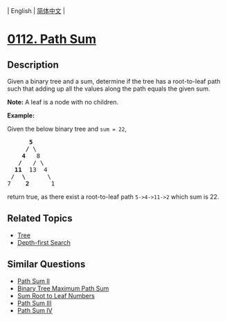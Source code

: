 
| English | [简体中文](README.md) |
# [0112. Path Sum](https://leetcode-cn.com/problems/path-sum/)
## Description
<p>Given a binary tree and a sum, determine if the tree has a root-to-leaf path such that adding up all the values along the path equals the given sum.</p>

<p><strong>Note:</strong>&nbsp;A leaf is a node with no children.</p>

<p><strong>Example:</strong></p>

<p>Given the below binary tree and <code>sum = 22</code>,</p>

<pre>
      <strong>5</strong>
     <strong>/</strong> \
    <strong>4</strong>   8
   <strong>/</strong>   / \
  <strong>11</strong>  13  4
 /  <strong>\</strong>      \
7    <strong>2</strong>      1
</pre>

<p>return true, as there exist a root-to-leaf path <code>5-&gt;4-&gt;11-&gt;2</code> which sum is 22.</p>

## Related Topics
- [Tree](https://leetcode-cn.com/tag/tree)
- [Depth-first Search](https://leetcode-cn.com/tag/depth-first-search)
## Similar Questions
- [Path Sum II](../path-sum-ii/README_EN.md)
- [Binary Tree Maximum Path Sum](../binary-tree-maximum-path-sum/README_EN.md)
- [Sum Root to Leaf Numbers](../sum-root-to-leaf-numbers/README_EN.md)
- [Path Sum III](../path-sum-iii/README_EN.md)
- [Path Sum IV](../path-sum-iv/README_EN.md)
